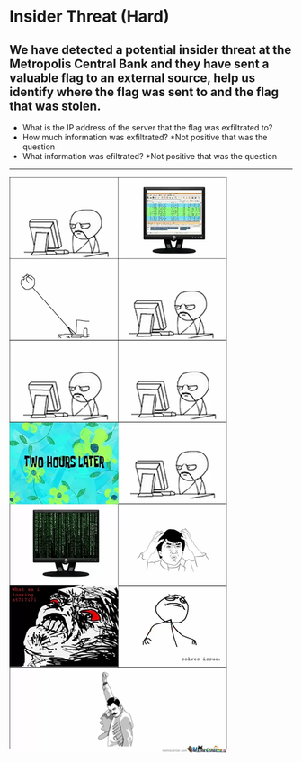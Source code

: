 # Insider Threat (Hard)
## We have detected a potential insider threat at the Metropolis Central Bank and they have sent a valuable flag to an external source, help us identify where the flag was sent to and the flag that was stolen.

-	What is the IP address of the server that the flag was exfiltrated to?
-	How much information was exfiltrated? *Not positive that was the question
-	What information was efiltrated? *Not positive that was the question

---

![ugggg](./wireshark.webp)